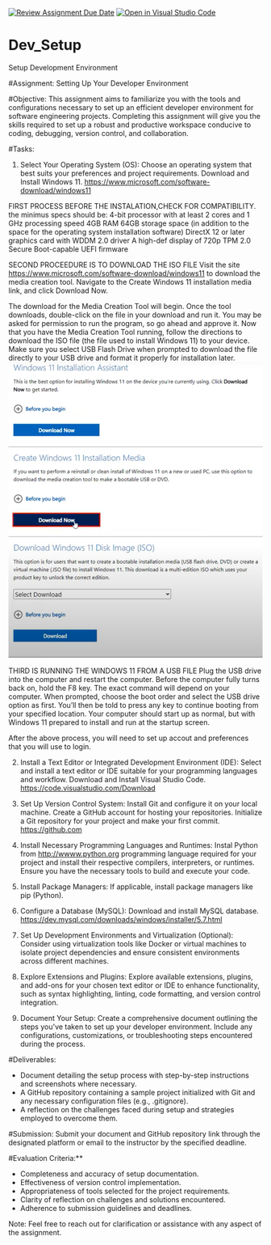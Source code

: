 [![Review Assignment Due Date](https://classroom.github.com/assets/deadline-readme-button-24ddc0f5d75046c5622901739e7c5dd533143b0c8e959d652212380cedb1ea36.svg)](https://classroom.github.com/a/vbnbTt5m)
[![Open in Visual Studio Code](https://classroom.github.com/assets/open-in-vscode-718a45dd9cf7e7f842a935f5ebbe5719a5e09af4491e668f4dbf3b35d5cca122.svg)](https://classroom.github.com/online_ide?assignment_repo_id=15241870&assignment_repo_type=AssignmentRepo)
# Dev_Setup
Setup Development Environment

#Assignment: Setting Up Your Developer Environment

#Objective:
This assignment aims to familiarize you with the tools and configurations necessary to set up an efficient developer environment for software engineering projects. Completing this assignment will give you the skills required to set up a robust and productive workspace conducive to coding, debugging, version control, and collaboration.

#Tasks:

1. Select Your Operating System (OS):
   Choose an operating system that best suits your preferences and project requirements. Download and Install Windows 11. https://www.microsoft.com/software-download/windows11


FIRST PROCESS BEFORE THE INSTALATION,CHECK FOR COMPATIBILITY. the minimus specs should be:
4-bit processor with at least 2 cores and 1 GHz processing speed
4GB RAM
64GB storage space (in addition to the space for the operating system installation software)
DirectX 12 or later graphics card with WDDM 2.0 driver
A high-def display of 720p
TPM 2.0
Secure Boot-capable UEFI firmware

SECOND PROCEEDURE IS TO DOWNLOAD THE ISO FILE 
Visit the site https://www.microsoft.com/software-download/windows11 to download the media creation tool.
Navigate to the Create Windows 11 installation media link, and click Download Now.

The download for the Media Creation Tool will begin.
Once the tool downloads, double-click on the file in your download and run it. You may be asked for permission to run the program, so go ahead and approve it.
Now that you have the Media Creation Tool running, follow the directions to download the ISO file (the file used to install Windows 11) to your device. 
Make sure you select USB Flash Drive when prompted to download the file directly to your USB drive and format it properly for installation later.
![ISO IMAGE](https://github.com/FRIEZEWANDABWA/se-assignment-1-setting-up-your-developer-environment-FRIEZEWANDABWA/blob/caf954fd1fc606dc825c27d0051ee45771fea277/image%201.png)


THIRD IS RUNNING THE WINDOWS 11 FROM A USB FILE
Plug the USB drive into the computer and restart the computer.
Before the computer fully turns back on, hold the F8 key. The exact command will depend on your computer. 
When prompted, choose the boot order and select the USB drive option as first. You’ll then be told to press any key to continue booting from your specified location.
Your computer should start up as normal, but with Windows 11 prepared to install and run at the startup screen.

After the above process, you will need to set up accout and preferences that you will use to login.


2. Install a Text Editor or Integrated Development Environment (IDE):
   Select and install a text editor or IDE suitable for your programming languages and workflow. Download and Install Visual Studio Code. https://code.visualstudio.com/Download
3. Set Up Version Control System:
   Install Git and configure it on your local machine. Create a GitHub account for hosting your repositories. Initialize a Git repository for your project and make your first commit. https://github.com

4. Install Necessary Programming Languages and Runtimes:
  Instal Python from http://wwww.python.org programming language required for your project and install their respective compilers, interpreters, or runtimes. Ensure you have the necessary tools to build and execute your code.

5. Install Package Managers:
   If applicable, install package managers like pip (Python).

6. Configure a Database (MySQL):
   Download and install MySQL database. https://dev.mysql.com/downloads/windows/installer/5.7.html

7. Set Up Development Environments and Virtualization (Optional):
   Consider using virtualization tools like Docker or virtual machines to isolate project dependencies and ensure consistent environments across different machines.

8. Explore Extensions and Plugins:
   Explore available extensions, plugins, and add-ons for your chosen text editor or IDE to enhance functionality, such as syntax highlighting, linting, code formatting, and version control integration.

9. Document Your Setup:
    Create a comprehensive document outlining the steps you've taken to set up your developer environment. Include any configurations, customizations, or troubleshooting steps encountered during the process. 

#Deliverables:
- Document detailing the setup process with step-by-step instructions and screenshots where necessary.
- A GitHub repository containing a sample project initialized with Git and any necessary configuration files (e.g., .gitignore).
- A reflection on the challenges faced during setup and strategies employed to overcome them.

#Submission:
Submit your document and GitHub repository link through the designated platform or email to the instructor by the specified deadline.

#Evaluation Criteria:**
- Completeness and accuracy of setup documentation.
- Effectiveness of version control implementation.
- Appropriateness of tools selected for the project requirements.
- Clarity of reflection on challenges and solutions encountered.
- Adherence to submission guidelines and deadlines.

Note: Feel free to reach out for clarification or assistance with any aspect of the assignment.
